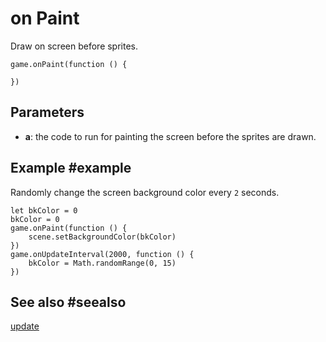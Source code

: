 # on Paint

Draw on screen before sprites.

```sig
game.onPaint(function () {
	
})
```

## Parameters

* **a**: the code to run for painting the screen before the sprites are drawn.

## Example #example

Randomly change the screen background color every `2` seconds.

```blocks
let bkColor = 0
bkColor = 0
game.onPaint(function () {
    scene.setBackgroundColor(bkColor)
})
game.onUpdateInterval(2000, function () {
    bkColor = Math.randomRange(0, 15)
})
```

## See also #seealso

[update](/reference/game/on-update)
